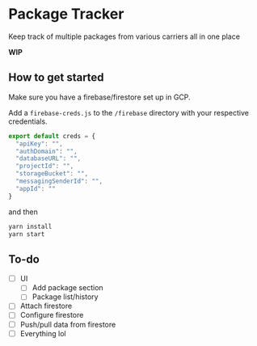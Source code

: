 # Package Tracker
Keep track of multiple packages from various carriers all in one place

**WIP**

## How to get started
Make sure you have a firebase/firestore set up in GCP.

Add a `firebase-creds.js` to the `/firebase` directory with your respective credentials.

```js
export default creds = {
  "apiKey": "",
  "authDomain": "",
  "databaseURL": "",
  "projectId": "",
  "storageBucket": "",
  "messagingSenderId": "",
  "appId": ""
}
```

and then

```bash
yarn install
yarn start
```

## To-do
- [ ] UI
  - [ ] Add package section
  - [ ] Package list/history
- [ ] Attach firestore
- [ ] Configure firestore
- [ ] Push/pull data from firestore
- [ ] Everything lol